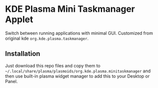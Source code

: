 # KDE Plasma Mini Taskmanager Applet
Switch between running applications with minimal GUI. Customized from original kde `org.kde.plasma.taskmanager`.

## Installation
Just download this repo files and copy them to `~/.local/share/plasma/plasmoids/org.kde.plasma.minitaskmanager` and then use built-in plasma widget manager to add this to your Desktop or Panel.
